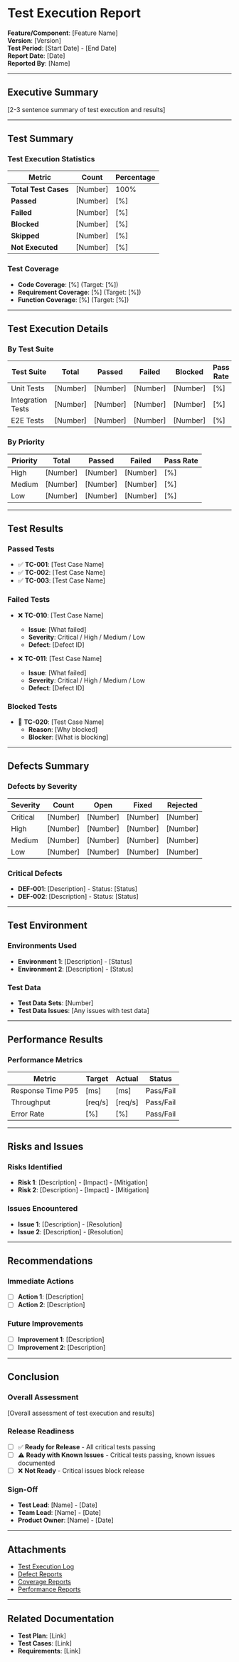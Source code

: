 # Test Execution Report

**Feature/Component**: [Feature Name]  
**Version**: [Version]  
**Test Period**: [Start Date] - [End Date]  
**Report Date**: [Date]  
**Reported By**: [Name]

---

## Executive Summary

[2-3 sentence summary of test execution and results]

---

## Test Summary

### Test Execution Statistics

| Metric | Count | Percentage |
|--------|-------|------------|
| **Total Test Cases** | [Number] | 100% |
| **Passed** | [Number] | [%] |
| **Failed** | [Number] | [%] |
| **Blocked** | [Number] | [%] |
| **Skipped** | [Number] | [%] |
| **Not Executed** | [Number] | [%] |

### Test Coverage

- **Code Coverage**: [%] (Target: [%])
- **Requirement Coverage**: [%] (Target: [%])
- **Function Coverage**: [%] (Target: [%])

---

## Test Execution Details

### By Test Suite

| Test Suite | Total | Passed | Failed | Blocked | Pass Rate |
|------------|-------|--------|--------|---------|-----------|
| Unit Tests | [Number] | [Number] | [Number] | [Number] | [%] |
| Integration Tests | [Number] | [Number] | [Number] | [Number] | [%] |
| E2E Tests | [Number] | [Number] | [Number] | [Number] | [%] |

### By Priority

| Priority | Total | Passed | Failed | Pass Rate |
|----------|-------|--------|--------|-----------|
| High | [Number] | [Number] | [Number] | [%] |
| Medium | [Number] | [Number] | [Number] | [%] |
| Low | [Number] | [Number] | [Number] | [%] |

---

## Test Results

### Passed Tests

- ✅ **TC-001**: [Test Case Name]
- ✅ **TC-002**: [Test Case Name]
- ✅ **TC-003**: [Test Case Name]

### Failed Tests

- ❌ **TC-010**: [Test Case Name]
  - **Issue**: [What failed]
  - **Severity**: Critical / High / Medium / Low
  - **Defect**: [Defect ID]

- ❌ **TC-011**: [Test Case Name]
  - **Issue**: [What failed]
  - **Severity**: Critical / High / Medium / Low
  - **Defect**: [Defect ID]

### Blocked Tests

- 🚫 **TC-020**: [Test Case Name]
  - **Reason**: [Why blocked]
  - **Blocker**: [What is blocking]

---

## Defects Summary

### Defects by Severity

| Severity | Count | Open | Fixed | Rejected |
|----------|-------|------|-------|----------|
| Critical | [Number] | [Number] | [Number] | [Number] |
| High | [Number] | [Number] | [Number] | [Number] |
| Medium | [Number] | [Number] | [Number] | [Number] |
| Low | [Number] | [Number] | [Number] | [Number] |

### Critical Defects

- **DEF-001**: [Description] - Status: [Status]
- **DEF-002**: [Description] - Status: [Status]

---

## Test Environment

### Environments Used

- **Environment 1**: [Description] - [Status]
- **Environment 2**: [Description] - [Status]

### Test Data

- **Test Data Sets**: [Number]
- **Test Data Issues**: [Any issues with test data]

---

## Performance Results

### Performance Metrics

| Metric | Target | Actual | Status |
|--------|--------|--------|--------|
| Response Time P95 | [ms] | [ms] | Pass/Fail |
| Throughput | [req/s] | [req/s] | Pass/Fail |
| Error Rate | [%] | [%] | Pass/Fail |

---

## Risks and Issues

### Risks Identified

- **Risk 1**: [Description] - [Impact] - [Mitigation]
- **Risk 2**: [Description] - [Impact] - [Mitigation]

### Issues Encountered

- **Issue 1**: [Description] - [Resolution]
- **Issue 2**: [Description] - [Resolution]

---

## Recommendations

### Immediate Actions

- [ ] **Action 1**: [Description]
- [ ] **Action 2**: [Description]

### Future Improvements

- [ ] **Improvement 1**: [Description]
- [ ] **Improvement 2**: [Description]

---

## Conclusion

### Overall Assessment

[Overall assessment of test execution and results]

### Release Readiness

- [ ] ✅ **Ready for Release** - All critical tests passing
- [ ] ⚠️ **Ready with Known Issues** - Critical tests passing, known issues documented
- [ ] ❌ **Not Ready** - Critical issues block release

### Sign-Off

- **Test Lead**: [Name] - [Date]
- **Team Lead**: [Name] - [Date]
- **Product Owner**: [Name] - [Date]

---

## Attachments

- [Test Execution Log](link)
- [Defect Reports](link)
- [Coverage Reports](link)
- [Performance Reports](link)

---

## Related Documentation

- **Test Plan**: [Link]
- **Test Cases**: [Link]
- **Requirements**: [Link]

